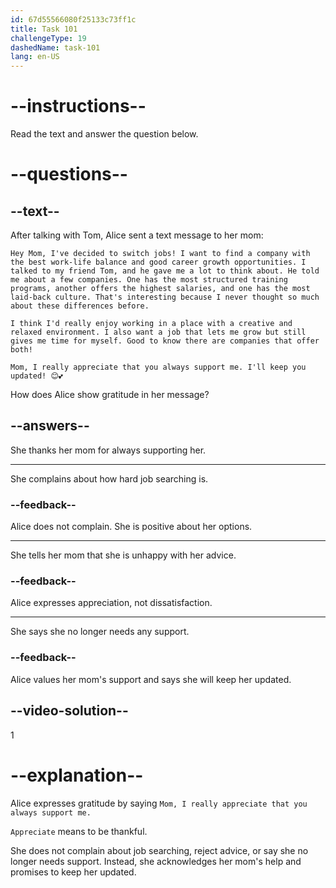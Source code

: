 ```yaml
---
id: 67d55566080f25133c73ff1c
title: Task 101
challengeType: 19
dashedName: task-101
lang: en-US
---
```


<!-- READING -->

# --instructions--

Read the text and answer the question below.

# --questions--

## --text--

After talking with Tom, Alice sent a text message to her mom:

`Hey Mom, I've decided to switch jobs! I want to find a company with the best work-life balance and good career growth opportunities. I talked to my friend Tom, and he gave me a lot to think about. He told me about a few companies. One has the most structured training programs, another offers the highest salaries, and one has the most laid-back culture. That's interesting because I never thought so much about these differences before.`

`I think I'd really enjoy working in a place with a creative and relaxed environment. I also want a job that lets me grow but still gives me time for myself. Good to know there are companies that offer both!`

`Mom, I really appreciate that you always support me. I'll keep you updated! 😊💕`

How does Alice show gratitude in her message?

## --answers--

She thanks her mom for always supporting her.

---

She complains about how hard job searching is.

### --feedback--

Alice does not complain. She is positive about her options.

---

She tells her mom that she is unhappy with her advice.

### --feedback--

Alice expresses appreciation, not dissatisfaction.

---

She says she no longer needs any support.

### --feedback--

Alice values her mom's support and says she will keep her updated.

## --video-solution--

1

# --explanation--

Alice expresses gratitude by saying `Mom, I really appreciate that you always support me.`

`Appreciate` means to be thankful.

She does not complain about job searching, reject advice, or say she no longer needs support. Instead, she acknowledges her mom's help and promises to keep her updated.
